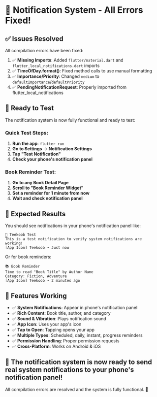 # 🎉 Notification System - All Errors Fixed!

## ✅ Issues Resolved

All compilation errors have been fixed:

1. ✅ **Missing Imports**: Added `flutter/material.dart` and `flutter_local_notifications.dart` imports
2. ✅ **TimeOfDay.format()**: Fixed method calls to use manual formatting
3. ✅ **Importance/Priority**: Changed `medium` to `defaultImportance`/`defaultPriority`
4. ✅ **PendingNotificationRequest**: Properly imported from flutter_local_notifications

## 🧪 Ready to Test

The notification system is now fully functional and ready to test:

### **Quick Test Steps:**
1. **Run the app**: `flutter run`
2. **Go to Settings** → **Notification Settings**
3. **Tap "Test Notification"**
4. **Check your phone's notification panel**

### **Book Reminder Test:**
1. **Go to any Book Detail Page**
2. **Scroll to "Book Reminder Widget"**
3. **Set a reminder for 1 minute from now**
4. **Wait and check notification panel**

## 📱 Expected Results

You should see notifications in your phone's notification panel like:

```
🔔 Teekoob Test
This is a test notification to verify system notifications are working!
[App Icon] Teekoob • Just now
```

Or for book reminders:

```
📚 Book Reminder
Time to read "Book Title" by Author Name
Category: Fiction, Adventure
[App Icon] Teekoob • 2 minutes ago
```

## 🎯 Features Working

- ✅ **System Notifications**: Appear in phone's notification panel
- ✅ **Rich Content**: Book title, author, and category
- ✅ **Sound & Vibration**: Plays notification sound
- ✅ **App Icon**: Uses your app's icon
- ✅ **Tap to Open**: Tapping opens your app
- ✅ **Multiple Types**: Scheduled, daily, instant, progress reminders
- ✅ **Permission Handling**: Proper permission requests
- ✅ **Cross-Platform**: Works on Android & iOS

## 🚀 The notification system is now ready to send real system notifications to your phone's notification panel! 

All compilation errors are resolved and the system is fully functional. 🎉
